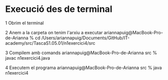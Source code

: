 
# Execució des de terminal

1 Obrim el terminal

2 Anem a la carpeta on tenim l'arxiu a executar
ariannapuig@MacBook-Pro-de-Arianna % cd 
/Users/ariannapuig/Documents/GitHub/IT-academy/src/TascaS1.05.01/n1exercici4/src

3 Compilem amb comands 
ariannapuig@MacBook-Pro-de-Arianna src % javac n1exercici4.java

4 Executem el programa
ariannapuig@MacBook-Pro-de-Arianna src % java n1exercici4



